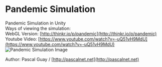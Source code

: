 # Pandemic Simulation
Pandemic Simulation in Unity  
Ways of viewing the simulation:  
WebGL Version:  [http://thinkr.io/p/pandemic](http://thinkr.io/p/pandemic)  
Youtube Video: [https://www.youtube.com/watch?v=-uQ51vH9MdU](https://www.youtube.com/watch?v=-uQ51vH9MdU)  
![Pandemic Simulation Image](https://i.ytimg.com/vi/-uQ51vH9MdU/maxresdefault.jpg "Pandemic Simulation Screenshot")  
  
Author: Pascal Guay / [http://pascalnet.net](http://pascalnet.net)  
